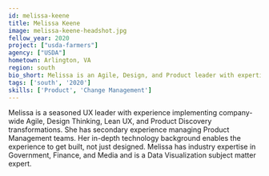 ```yaml
---
id: melissa-keene
title: Melissa Keene
image: melissa-keene-headshot.jpg
fellow_year: 2020
project: ["usda-farmers"]
agency: ["USDA"]
hometown: Arlington, VA
region: south
bio_short: Melissa is an Agile, Design, and Product leader with expertise in Government, Finance, and Media.
tags: ['south', '2020']
skills: ['Product', 'Change Management']
---
```


Melissa is a seasoned UX leader with experience implementing company-wide Agile, Design Thinking, Lean UX, and Product Discovery transformations. She has secondary experience managing Product Management teams. Her in-depth technology background enables the experience to get built, not just designed. Melissa has industry expertise in Government, Finance, and Media and is a Data Visualization subject matter expert.
